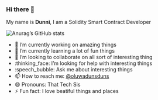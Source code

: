 ### Hi there :wave:

My name is **Dunni**, I am a Solidity Smart Contract Developer

![Anurag’s GitHub stats](https://github-readme-stats.vercel.app/api?username=dunnie99&show_icons=true&theme=radical)

- :telescope: I’m currently working on amazing things
- :seedling: I’m currently learning a lot of fun things
- :dancers: I’m looking to collaborate on all sort of interesting thing
- :thinking_face: I’m looking for help with interesting things
- :speech_bubble: Ask me about interesting things
- :mailbox: How to reach me: [@oluwadunsduns](https://twitter.com/oluwadunsduns)
- :smile: Pronouns: That Tech Sis
- :zap: Fun fact: I love beatiful things and places

